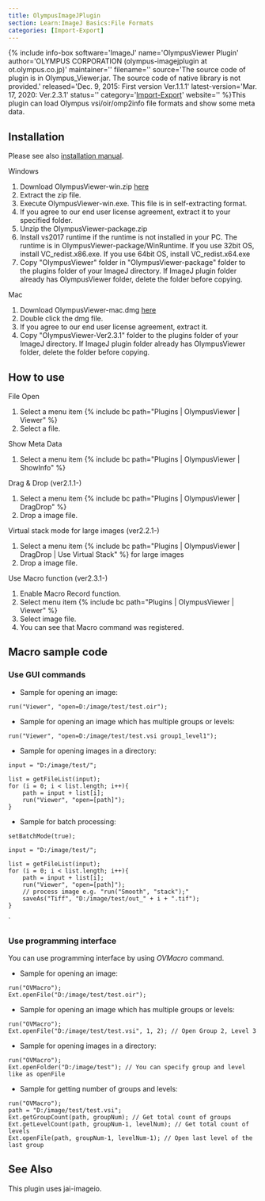 ```yaml
---
title: OlympusImageJPlugin
section: Learn:ImageJ Basics:File Formats
categories: [Import-Export]
---
```



{% include info-box software='ImageJ' name='OlympusViewer Plugin' author='OLYMPUS CORPORATION (olympus-imagejplugin at ot.olympus.co.jp)' maintainer='' filename='' source='The source code of plugin is in Olympus\_Viewer.jar. The source code of native library is not provided.' released='Dec. 9, 2015: First version Ver.1.1.1' latest-version='Mar. 17, 2020: Ver.2.3.1' status='' category='[Import-Export](/plugin-index#import-export)' website='' %}This plugin can load Olympus vsi/oir/omp2info file formats and show some meta data.




## Installation

Please see also [installation manual](http://www.olympus-lifescience.com/OlympusImageJPlugin/HowToInstallOlympusViewerPlugin).

Windows

1.  Download OlympusViewer-win.zip [here](http://www.olympus-lifescience.com/OlympusImageJPlugin/OlympusViewer_Win)
2.  Extract the zip file.
3.  Execute OlympusViewer-win.exe. This file is in self-extracting format.
4.  If you agree to our end user license agreement, extract it to your specified folder.
5.  Unzip the OlympusViewer-package.zip
6.  Install vs2017 runtime if the runtime is not installed in your PC. The runtime is in OlympusViewer-package/WinRuntime. If you use 32bit OS, install VC\_redist.x86.exe. If you use 64bit OS, install VC\_redist.x64.exe
7.  Copy "OlympusViewer" folder in "OlympusViewer-package" folder to the plugins folder of your ImageJ directory. If ImageJ plugin folder already has OlympusViewer folder, delete the folder before copying.

Mac

1.  Download OlympusViewer-mac.dmg [here](http://www.olympus-lifescience.com/OlympusImageJPlugin/OlympusViewer_Mac)
2.  Double click the dmg file.
3.  If you agree to our end user license agreement, extract it.
4.  Copy "OlympusViewer-Ver2.3.1" folder to the plugins folder of your ImageJ directory. If ImageJ plugin folder already has OlympusViewer folder, delete the folder before copying.

## How to use

File Open

1.  Select a menu item {% include bc path="Plugins | OlympusViewer | Viewer" %}
2.  Select a file.

Show Meta Data

1.  Select a menu item {% include bc path="Plugins | OlympusViewer | ShowInfo" %}

Drag & Drop (ver2.1.1-)

1.  Select a menu item {% include bc path="Plugins | OlympusViewer | DragDrop" %}
2.  Drop a image file.

Virtual stack mode for large images (ver2.2.1-)

1.  Select a menu item {% include bc path="Plugins | OlympusViewer | DragDrop | Use Virtual Stack" %} for large images
2.  Drop a image file.

Use Macro function (ver2.3.1-)

1.  Enable Macro Record function.
2.  Select menu item {% include bc path="Plugins | OlympusViewer | Viewer" %}
3.  Select image file.
4.  You can see that Macro command was registered.

## Macro sample code

### Use GUI commands

-   Sample for opening an image:

`run("Viewer", "open=D:/image/test/test.oir");`

- Sample for opening an image which has multiple groups or levels:

`run("Viewer", "open=D:/image/test/test.vsi group1_level1");`

- Sample for opening images in a directory:

````
input = "D:/image/test/";

list = getFileList(input);
for (i = 0; i < list.length; i++){
	path = input + list[i];
	run("Viewer", "open=[path]");
}
````

-    Sample for batch processing:

````
setBatchMode(true);

input = "D:/image/test/";

list = getFileList(input);
for (i = 0; i < list.length; i++){
	path = input + list[i];
	run("Viewer", "open=[path]");
	// process image e.g. "run("Smooth", "stack");"
	saveAs("Tiff", "D:/image/test/out_" + i + ".tif");
}
````
`
### Use programming interface

You can use programming interface by using *OVMacro* command.

-   Sample for opening an image:

````
run("OVMacro");
Ext.openFile("D:/image/test/test.oir");
````

-   Sample for opening an image which has multiple groups or levels:


````
run("OVMacro");
Ext.openFile("D:/image/test/test.vsi", 1, 2); // Open Group 2, Level 3
````

-   Sample for opening images in a directory:

````
run("OVMacro");
Ext.openFolder("D:/image/test"); // You can specify group and level like as openFile
````

-   Sample for getting number of groups and levels:

````
run("OVMacro");
path = "D:/image/test/test.vsi";
Ext.getGroupCount(path, groupNum); // Get total count of groups
Ext.getLevelCount(path, groupNum-1, levelNum); // Get total count of levels
Ext.openFile(path, groupNum-1, levelNum-1); // Open last level of the last group
````

## See Also

This plugin uses jai-imageio.

 
